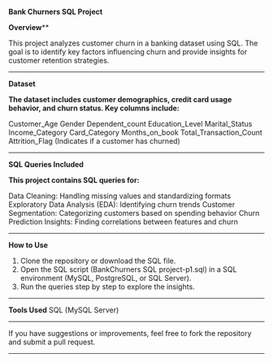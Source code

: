 **Bank Churners SQL Project**

**Overview****

This project analyzes customer churn in a banking dataset using SQL. The goal is to identify key factors influencing churn and provide insights for customer retention strategies.
_____
**Dataset**

**The dataset includes customer demographics, credit card usage behavior, and churn status. Key columns include:**

Customer_Age
Gender
Dependent_count
Education_Level
Marital_Status
Income_Category
Card_Category
Months_on_book
Total_Transaction_Count
Attrition_Flag (Indicates if a customer has churned)
____
**SQL Queries Included**

**This project contains SQL queries for:**

Data Cleaning: Handling missing values and standardizing formats
Exploratory Data Analysis (EDA): Identifying churn trends
Customer Segmentation: Categorizing customers based on spending behavior
Churn Prediction Insights: Finding correlations between features and churn
____
**How to Use**

1. Clone the repository or download the SQL file.
2. Open the SQL script (BankChurners SQL project-p1.sql) in a SQL environment (MySQL, PostgreSQL, or SQL Server).
3. Run the queries step by step to explore the insights.
____
**Tools Used**
SQL (MySQL Server)
____
If you have suggestions or improvements, feel free to fork the repository and submit a pull request.
******
